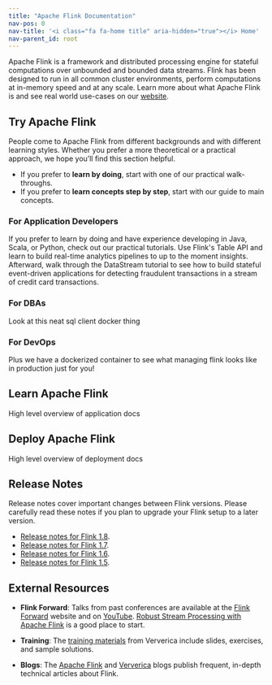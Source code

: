 ```yaml
---
title: "Apache Flink Documentation"
nav-pos: 0
nav-title: '<i class="fa fa-home title" aria-hidden="true"></i> Home'
nav-parent_id: root
---
```

<!--
Licensed to the Apache Software Foundation (ASF) under one
or more contributor license agreements.  See the NOTICE file
distributed with this work for additional information
regarding copyright ownership.  The ASF licenses this file
to you under the Apache License, Version 2.0 (the
"License"); you may not use this file except in compliance
with the License.  You may obtain a copy of the License at

  http://www.apache.org/licenses/LICENSE-2.0

Unless required by applicable law or agreed to in writing,
software distributed under the License is distributed on an
"AS IS" BASIS, WITHOUT WARRANTIES OR CONDITIONS OF ANY
KIND, either express or implied.  See the License for the
specific language governing permissions and limitations
under the License.
-->

Apache Flink is a framework and distributed processing engine for stateful computations over unbounded and bounded data streams. Flink has been designed to run in all common cluster environments, perform computations at in-memory speed and at any scale. Learn more about what Apache Flink is and see real world use-cases on our [website](https://flink.apache.org).

## Try Apache Flink

People come to Apache Flink from different backgrounds and with different learning styles. Whether you prefer a more theoretical or a practical approach, we hope you’ll find this section helpful.

  * If you prefer to **learn by doing**, start with one of our practical walk-throughs.
  * If you prefer to **learn concepts step by step**, start with our guide to main concepts.

### For Application Developers

If you prefer to learn by doing and have experience developing in Java, Scala, or Python, check out our practical tutorials. Use Flink's Table API and learn to build real-time analytics pipelines to up to the moment insights. Afterward, walk through the DataStream tutorial to see how to build stateful event-driven applications for detecting fraudulent transactions in a stream of credit card transactions. 

### For DBAs

Look at this neat sql client docker thing

### For DevOps

Plus we have a dockerized container to see what managing flink looks like in production just for you!

## Learn Apache Flink

High level overview of application docs

## Deploy Apache Flink

High level overview of deployment docs

## Release Notes

Release notes cover important changes between Flink versions. Please carefully read these notes if you plan to upgrade your Flink setup to a later version. 

* [Release notes for Flink 1.8](release-notes/flink-1.8.html).
* [Release notes for Flink 1.7](release-notes/flink-1.7.html).
* [Release notes for Flink 1.6](release-notes/flink-1.6.html).
* [Release notes for Flink 1.5](release-notes/flink-1.5.html).

## External Resources

- **Flink Forward**: Talks from past conferences are available at the [Flink Forward](http://flink-forward.org/) website and on [YouTube](https://www.youtube.com/channel/UCY8_lgiZLZErZPF47a2hXMA). [Robust Stream Processing with Apache Flink](http://2016.flink-forward.org/kb_sessions/robust-stream-processing-with-apache-flink/) is a good place to start.

- **Training**: The [training materials](https://training.ververica.com/) from Ververica include slides, exercises, and sample solutions.

- **Blogs**: The [Apache Flink](https://flink.apache.org/blog/) and [Ververica](https://www.ververica.com/blog) blogs publish frequent, in-depth technical articles about Flink.
